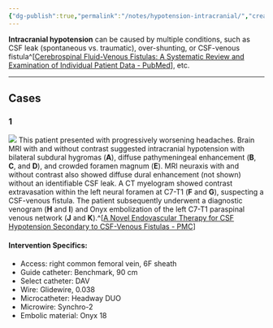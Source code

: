 ```yaml
---
{"dg-publish":true,"permalink":"/notes/hypotension-intracranial/","created":"2023-10-20T13:00:55.899-07:00","updated":"2023-10-20T18:43:43.210-07:00"}
---
```


**Intracranial hypotension** can be caused by multiple conditions, such as CSF leak (spontaneous vs. traumatic), over-shunting, or CSF-venous fistula^[[Cerebrospinal Fluid-Venous Fistulas: A Systematic Review and Examination of Individual Patient Data - PubMed](https://pubmed.ncbi.nlm.nih.gov/33438744/)], etc. 

---

## Cases

### 1

![](https://i.imgur.com/rgxJUzt.jpg)
This patient presented with progressively worsening headaches. Brain MRI with and without contrast suggested intracranial hypotension with bilateral subdural hygromas (**A**), diffuse pathymeningeal enhancement (**B**, **C**, and **D**), and crowded foramen magnum (**E**). MRI neuraxis with and without contrast also showed diffuse dural enhancement (not shown) without an identifiable CSF leak. A CT myelogram showed contrast extravasation within the left neural foramen at C7-T1 (**F** and **G**), suspecting a CSF-venous fistula. The patient subsequently underwent a diagnostic venogram (**H** and **I**) and Onyx embolization of the left C7-T1 paraspinal venous network (**J** and **K**).^[[A Novel Endovascular Therapy for CSF Hypotension Secondary to CSF-Venous Fistulas - PMC](https://www.ncbi.nlm.nih.gov/pmc/articles/PMC8115355/)]

#### Intervention Specifics:

- Access: right common femoral vein, 6F sheath
- Guide catheter: Benchmark, 90 cm
- Select catheter: DAV
- Wire: Glidewire, 0.038
- Microcatheter: Headway DUO
- Microwire: Synchro-2
- Embolic material: Onyx 18
